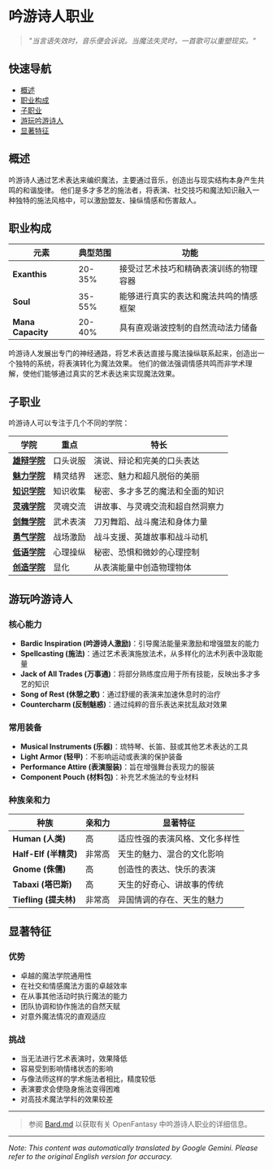 # 吟游诗人职业

> *"当言语失效时，音乐便会诉说。当魔法失灵时，一首歌可以重塑现实。"*

## 快速导航

- [概述](#overview)
- [职业构成](#class-composition)
- [子职业](#subclasses)
- [游玩吟游诗人](#playing-a-bard)
- [显著特征](#notable-traits)

## 概述

吟游诗人通过艺术表达来编织魔法，主要通过音乐，创造出与现实结构本身产生共鸣的和谐旋律。 他们是多才多艺的施法者，将表演、社交技巧和魔法知识融入一种独特的施法风格中，可以激励盟友、操纵情感和伤害敌人。

## 职业构成

| 元素 | 典型范围 | 功能 |
|---------|---------------|----------|
| **Exanthis** | 20-35% | 接受过艺术技巧和精确表演训练的物理容器 |
| **Soul** | 35-55% | 能够进行真实的表达和魔法共鸣的情感框架 |
| **Mana Capacity** | 20-40% | 具有直观谐波控制的自然流动法力储备 |

吟游诗人发展出专门的神经通路，将艺术表达直接与魔法操纵联系起来，创造出一个独特的系统，将表演转化为魔法效果。 他们的做法强调情感共鸣而非学术理解，使他们能够通过真实的艺术表达来实现魔法效果。

## 子职业

吟游诗人可以专注于几个不同的学院：

| 学院 | 重点 | 特长 |
|----------|-------|-----------|
| [**雄辩学院**](/codex/Classes/Bard/Colleges/Eloquence.md) | 口头说服 | 演说、辩论和完美的口头表达 |
| [**魅力学院**](/codex/Classes/Bard/Colleges/Glamour.md) | 精灵结界 | 迷恋、魅力和超凡脱俗的美丽 |
| [**知识学院**](/codex/Classes/Bard/Colleges/Lore.md) | 知识收集 | 秘密、多才多艺的魔法和全面的知识 |
| [**灵魂学院**](/codex/Classes/Bard/Colleges/Spirits.md) | 灵魂交流 | 讲故事、与灵魂交流和超自然洞察力 |
| [**剑舞学院**](/codex/Classes/Bard/Colleges/Swords.md) | 武术表演 | 刀刃舞蹈、战斗魔法和身体力量 |
| [**勇气学院**](/codex/Classes/Bard/Colleges/Valor.md) | 战场激励 | 战斗支援、英雄故事和战斗动机 |
| [**低语学院**](/codex/Classes/Bard/Colleges/Whispers.md) | 心理操纵 | 秘密、恐惧和微妙的心理控制 |
| [**创造学院**](/codex/Classes/Bard/Colleges/Creation.md) | 显化 | 从表演能量中创造物理物体 |

## 游玩吟游诗人

### 核心能力

- **Bardic Inspiration (吟游诗人激励)**：引导魔法能量来激励和增强盟友的能力
- **Spellcasting (施法)**：通过艺术表演施放法术，从多样化的法术列表中汲取能量
- **Jack of All Trades (万事通)**：将部分熟练度应用于所有技能，反映出多才多艺的知识
- **Song of Rest (休憩之歌)**：通过舒缓的表演来加速休息时的治疗
- **Countercharm (反制魅惑)**：通过纯粹的音乐表达来扰乱敌对效果

### 常用装备

- **Musical Instruments (乐器)**：琉特琴、长笛、鼓或其他艺术表达的工具
- **Light Armor (轻甲)**：不影响运动或表演的保护装备
- **Performance Attire (表演服装)**：旨在增强舞台表现力的服装
- **Component Pouch (材料包)**：补充艺术施法的专业材料

### 种族亲和力

| 种族 | 亲和力 | 显著特征 |
|---------|----------|----------------|
| **Human (人类)** | 高 | 适应性强的表演风格、文化多样性 |
| **Half-Elf (半精灵)** | 非常高 | 天生的魅力、混合的文化影响 |
| **Gnome (侏儒)** | 高 | 创造性的表达、快乐的表演 |
| **Tabaxi (塔巴斯)** | 高 | 天生的好奇心、讲故事的传统 |
| **Tiefling (提夫林)** | 非常高 | 异国情调的存在、天生的魅力 |

## 显著特征

### 优势

- 卓越的魔法学院通用性
- 在社交和情感魔法方面的卓越效率
- 在从事其他活动时执行魔法的能力
- 团队协调和协作施法的自然天赋
- 对意外魔法情况的直观适应

### 挑战

- 当无法进行艺术表演时，效果降低
- 容易受到影响情绪状态的影响
- 与像法师这样的学术施法者相比，精度较低
- 表演要求会使隐身施法变得困难
- 对高技术魔法学科的效果较差

---

> 参阅 [Bard.md](/codex/Classes/Bard/Bard.md) 以获取有关 OpenFantasy 中吟游诗人职业的详细信息。


---
_Note: This content was automatically translated by Google Gemini. Please refer to the original English version for accuracy._